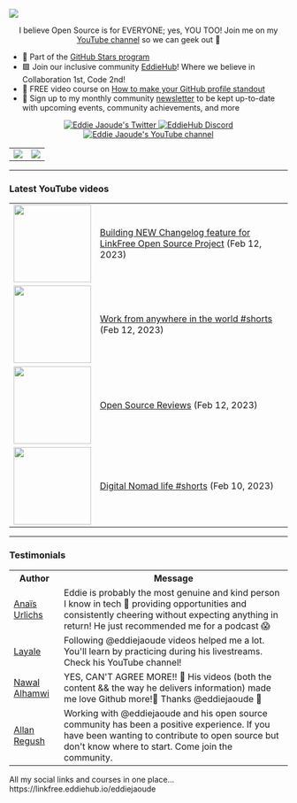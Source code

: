 <a href="http://eddiejaoude.io" target="_blank"><img src="https://user-images.githubusercontent.com/624760/197235663-1a08eef9-4f9f-4986-8177-c32329a65f3e.jpeg" /></a>

<p align="center">I believe Open Source is for EVERYONE; yes, YOU TOO! Join me on my <a href="http://youtube.com/eddiejaoude?sub_confirmation=1">YouTube channel</a> so we can geek out 🎥</p>

- 🌟 Part of the <a href="https://stars.github.com/profiles/eddiejaoude/"> GitHub Stars program</a>
- 🟩 Join our inclusive community <a href="http://eddiehub.org">EddieHub</a>!</b> Where we believe in Collaboration 1st, Code 2nd!
- 📸 FREE video course on <a href="http://eddiejaoude.io/course-github-profile-landing">How to make your GitHub profile standout</a>
- 📰 Sign up to my monthly community <a href="http://eddiejaoude.io/newsletters">newsletter</a> to be kept up-to-date with upcoming events, community achievements, and more

<p align="center">
  <a href="http://twitter.com/eddiejaoude">
    <img src="https://img.shields.io/twitter/follow/eddiejaoude?label=Twitter&logo=twitter&style=for-the-badge&color=blue" alt="Eddie Jaoude's Twitter"/>
  </a>
  <a href="https://discord.com/invite/jZQs6Wu">
    <img src="https://img.shields.io/discord/699608417039286293?logo=discord&style=for-the-badge&color=blue" alt="EddieHub Discord"/>
  </a>
  <a href="http://youtube.com/eddiejaoude?sub_confirmation=1">
    <img src="https://img.shields.io/youtube/channel/subscribers/UC5mnBodB73bR88fLXHSfzYA?style=for-the-badge&logo=youtube&label=Youtube&color=blue" alt="Eddie Jaoude's YouTube channel"/>
  </a>
</p>

<table>
  <tr>
    <td><a href="https://stars.github.com/profiles/eddiejaoude/"><img src="https://user-images.githubusercontent.com/624760/197230432-de4db9f3-8c8d-4421-8ed4-fc83c02f73e6.jpeg" /></a></td>
    <td><a href="https://stars.github.com/profiles/eddiejaoude/"><img src="https://user-images.githubusercontent.com/624760/197230439-f90cd6b0-2174-41be-97eb-5f28f49d9d19.jpg" /></a></td>
  </tr>
</table>

---

### Latest YouTube videos

<table>
<!-- YOUTUBE-VIDEOS-LIST:START --><tr><td><a href="https://www.youtube.com/watch?v=Fj2VV_e01UQ"><img width="140px" src="https://i.ytimg.com/vi/Fj2VV_e01UQ/mqdefault.jpg"></a></td>
<td><a href="https://www.youtube.com/watch?v=Fj2VV_e01UQ">Building NEW Changelog feature for LinkFree Open Source Project</a> (Feb 12, 2023)<br/></td></tr>
<tr><td><a href="https://www.youtube.com/watch?v=ZYN1TW3ciAs"><img width="140px" src="https://i.ytimg.com/vi/ZYN1TW3ciAs/mqdefault.jpg"></a></td>
<td><a href="https://www.youtube.com/watch?v=ZYN1TW3ciAs">Work from anywhere in the world #shorts</a> (Feb 12, 2023)<br/></td></tr>
<tr><td><a href="https://www.youtube.com/watch?v=9pXcE3-WnkA"><img width="140px" src="https://i.ytimg.com/vi/9pXcE3-WnkA/mqdefault.jpg"></a></td>
<td><a href="https://www.youtube.com/watch?v=9pXcE3-WnkA">Open Source Reviews</a> (Feb 12, 2023)<br/></td></tr>
<tr><td><a href="https://www.youtube.com/watch?v=6CBzVNmgBoE"><img width="140px" src="https://i.ytimg.com/vi/6CBzVNmgBoE/mqdefault.jpg"></a></td>
<td><a href="https://www.youtube.com/watch?v=6CBzVNmgBoE">Digital Nomad life #shorts</a> (Feb 10, 2023)<br/></td></tr>
<!-- YOUTUBE-VIDEOS-LIST:END -->
</table>

---

### Testimonials

<table>
  <tr>
    <th>Author</th>
    <th>Message</th>
  </tr>
  <tr>
    <td><a target="_blank" href="https://twitter.com/urlichsanais/status/1349358736092094467">Anaïs Urlichs</a></td>
    <td>Eddie is probably the most genuine and kind person I know in tech 🥰 providing opportunities and consistently cheering without expecting anything in return! He just recommended me for a podcast 😱</td>
  </tr>
  <tr>
    <td><a target="_blank" href="https://twitter.com/yalematta/status/1304541107330658313">Layale</a></td>
    <td>Following @eddiejaoude videos helped me a lot. You'll learn by practicing during his livestreams. Check his YouTube channel!</td>
  </tr>
  <tr>
    <td><a target="_blank" href="https://twitter.com/__nawalhmw/status/1304572901140635648">Nawal Alhamwi</a></td>
    <td>YES, CAN'T AGREE MORE!! 💯 His videos (both the content && the way he delivers information) made me love Github more!🤩 Thanks @eddiejaoude 🌟</td>
  </tr>
  <tr>
    <td><a target="_blank" href="https://twitter.com/allanregush/status/1304484456221167617">Allan Regush</a></td>
    <td>Working with @eddiejaoude and his open source community has been a positive experience. If you have been wanting to contribute to open source but don't know where to start. Come join the community.</td>
  </tr>
</table>

<p>All my social links and courses in one place... https://linkfree.eddiehub.io/eddiejaoude</p>
